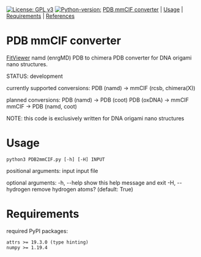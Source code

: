 [![License: GPL v3](https://img.shields.io/badge/License-GPL%20v3-blue.svg)](https://www.gnu.org/licenses/gpl-3.0) [![Python-version:](https://img.shields.io/badge/python-v3.7-green)]() [PDB mmCIF converter](#pdbmmcifconverter) | [Usage](#usage) | [Requirements](#requirements) | [References](#references) 

# PDB mmCIF converter
[FitViewer](https://github.com/elija-feigl/pdb-cif) namd (enrgMD) PDB to chimera PDB converter for DNA origami nano structures.

STATUS: development

currently supported conversions:
PDB (namd) -> mmCIF (rcsb, chimera(X))

planned conversions:
PDB (namd) -> PDB (coot)
PDB (oxDNA) -> mmCIF
mmCIF -> PDB (namd, coot)


NOTE: this code is exclusively written for DNA origami nano structures

# Usage
```
python3 PDB2mmCIF.py [-h] [-H] INPUT
```
positional arguments:
  input           input file

optional arguments:
  -h, --help      show this help message and exit
  -H, --hydrogen  remove hydrogen atoms? (default: True)

# Requirements
required PyPI packages:
```
attrs >= 19.3.0 (type hinting)
numpy >= 1.19.4
```